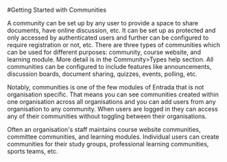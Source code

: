 #Getting Started with Communities  

A community can be set up by any user to provide a space to share documents, have online discussion, etc.  It can be set up as protected and only accessed by authenticated users and further can be configured to require registration or not, etc.  There are three types of communities which can be used for different purposes: community, course website, and learning module. More detail is in the Community>Types help section.  All communities can be configured to include features like announcements, discussion boards, document sharing, quizzes, events, polling, etc.

Notably, communities is one of the few modules of Entrada that is not organisation specific.  That means you can see communities created within one organisation across all organisations and you can add users from any organisation to any community.  When users are logged in they can access any of their communities without toggling between their organisations.

Often an organisation's staff maintains course website communities, committee communities, and learning modules.  Individual users can create communities for their study groups, professional learning communities, sports teams, etc.
